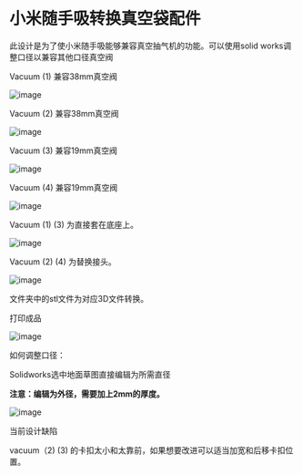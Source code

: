 # 小米随手吸转换真空袋配件

此设计是为了使小米随手吸能够兼容真空抽气机的功能。可以使用solid works调整口径以兼容其他口径真空阀

Vacuum (1) 兼容38mm真空阀

 ![image](https://github.com/FredPan04/-/assets/64635943/aed59100-cbc1-4767-a22b-c44c6cdb7274)
 
Vacuum (2) 兼容38mm真空阀

 ![image](https://github.com/FredPan04/-/assets/64635943/8fc19420-e012-47a8-9c66-4a5d27765e61)
 
Vacuum (3) 兼容19mm真空阀

 ![image](https://github.com/FredPan04/-/assets/64635943/56ccacdc-69a0-4df7-8b1b-cf5578df5171)
 
Vacuum (4) 兼容19mm真空阀

 ![image](https://github.com/FredPan04/-/assets/64635943/64e77408-ce0e-4b42-ae5a-4ee505b8608c)
 
Vacuum (1) (3) 为直接套在底座上。

 ![image](https://github.com/FredPan04/-/assets/64635943/fe3c6c5c-ad7f-4b61-855b-77da90d7fa18)
 
Vacuum (2) (4) 为替换接头。

 ![image](https://github.com/FredPan04/-/assets/64635943/a5d494bf-e424-4b59-b361-6744250ecba3)
 
文件夹中的stl文件为对应3D文件转换。

打印成品

 ![image](https://github.com/FredPan04/-/assets/64635943/2c2635bb-35e9-4d65-88d1-288877fb1524)

如何调整口径：

Solidworks选中地面草图直接编辑为所需直径

**注意：编辑为外径，需要加上2mm的厚度。**

 ![image](https://github.com/FredPan04/-/assets/64635943/d7943cb8-b6df-4468-9596-fd238f7d8a64)

当前设计缺陷

vacuum（2) (3) 的卡扣太小和太靠前，如果想要改进可以适当加宽和后移卡扣位置。
